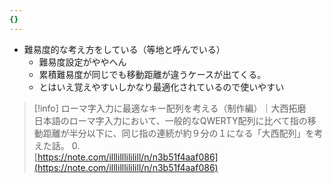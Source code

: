 ```yaml
---
{}
---
```

  

- 難易度的な考え方をしている（等地と呼んでいる）
    - 難易度設定がややへん
    - 累積難易度が同じでも移動距離が違うケースが出てくる。
    - とはいえ覚えやすいしかなり最適化されているので使いやすい

  

> [!info] ローマ字入力に最適なキー配列を考える（制作編）｜大西拓磨  
> 日本語のローマ字入力において、一般的なQWERTY配列に比べて指の移動距離が半分以下に、同じ指の連続が約９分の１になる「大西配列」を考えた話。 0.  
> [https://note.com/illlilllililill/n/n3b51f4aaf086](https://note.com/illlilllililill/n/n3b51f4aaf086)